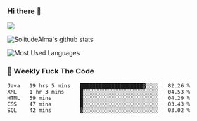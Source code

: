 ### Hi there 👋

<p>
  <a href="https://count.getloli.com/"><img src="https://count.getloli.com/get/@:solitudealma"></a>
</p>

![SolitudeAlma's github stats](https://github-readme-stats.vercel.app/api?username=solitudealma&show_icons=true&theme=radical)

![Most Used Languages](https://github-readme-stats.vercel.app/api/top-langs/?username=solitudealma&layout=compact&hide_border=true&theme=dark)
<!-- ![visitors](https://visitor-badge.glitch.me/badge?page_id=solitudealma.solitudealma.id) -->


### :dart: Weekly Fuck The Code

<!--START_SECTION:waka-->
```text
Java   19 hrs 5 mins   ████████████████████▓░░░░   82.26 % 
XML    1 hr 3 mins     █░░░░░░░░░░░░░░░░░░░░░░░░   04.53 % 
HTML   59 mins         █░░░░░░░░░░░░░░░░░░░░░░░░   04.29 % 
CSS    47 mins         █░░░░░░░░░░░░░░░░░░░░░░░░   03.43 % 
SQL    42 mins         ▓░░░░░░░░░░░░░░░░░░░░░░░░   03.02 % 
```
<!--END_SECTION:waka-->
